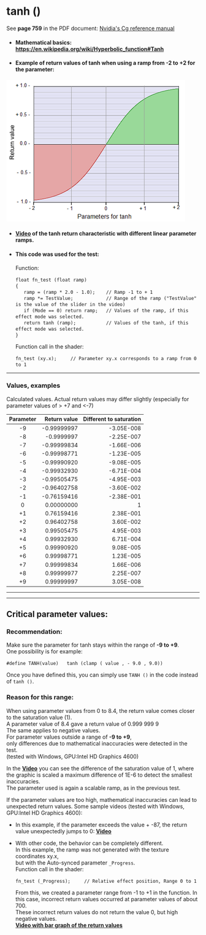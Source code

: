 # tanh ()

See **page 759** in the PDF document: [Nvidia's Cg reference manual](https://www.google.com.au/url?sa=t&rct=j&q=&esrc=s&source=web&cd=3&cad=rja&uact=8&ved=0ahUKEwj5qpif6rHTAhXLF5QKHQ6MCeAQFggwMAI&url=http%3A%2F%2Fdeveloper.download.nvidia.com%2Fcg%2FCg_3.1%2FCg-3.1_April2012_ReferenceManual.pdf&usg=AFQjCNHI5gaVpuvJH6ZO8bnX7BxJGKXr0A)

  - #### Mathematical basics: https://en.wikipedia.org/wiki/Hyperbolic_function#Tanh  
  
  - #### Example of return values of tanh when using a ramp from -2 to +2 for the parameter:  
   ![](image/tanh.png)

  - #### [Video](video/tanh.mp4?raw=true) of the tanh return characteristic with different linear parameter ramps.  
  - #### This code was used for the test:
     Function:
     ```` Code
     float fn_test (float ramp)
     {                
        ramp = (ramp * 2.0 - 1.0);    // Ramp -1 to + 1
        ramp *= TestValue;            // Range of the ramp ("TestValue" is the value of the slider in the video) 
        if (Mode == 0) return ramp;   // Values of the ramp, if this effect mode was selected.
        return tanh (ramp);           // Values of the tanh, if this effect mode was selected.
     }
     ````
     
     Function call in the shader:
     ```` Code
     fn_test (xy.x);     // Parameter xy.x corresponds to a ramp from 0 to 1
     ````
     
     
  ---
  
  ### Values, examples
  Calculated values. Actual return values may differ slightly (especially for parameter values of > +7 and <-7)
  
 | Parameter | Return value | Different to saturation |
 |:---------:| ------------:| -----------------------:|
 |     -9    | -0.99999997  |         -3.05E-008      |
 |     -8    | -0.9999997   |         -2.25E-007      |
 |     -7    | -0.99999834  |         -1.66E-006      |
 |     -6    | -0.99998771  |         -1.23E-005      |
 |     -5    | -0.99990920  |         -9.08E-005      |
 |     -4    | -0.99932930  |         -6.71E-004      |
 |     -3    | -0.99505475  |         -4.95E-003      |
 |     -2    | -0.96402758  |         -3.60E-002      |
 |     -1    | -0.76159416  |         -2.38E-001      |
 |      0    |  0.00000000  |          1              |
 |     +1    |  0.76159416  |          2.38E-001      |
 |     +2    |  0.96402758  |          3.60E-002      |
 |     +3    |  0.99505475  |          4.95E-003      |
 |     +4    |  0.99932930  |          6.71E-004      |
 |     +5    |  0.99990920  |          9.08E-005      |
 |     +6    |  0.99998771  |          1.23E-005      |
 |     +7    |  0.99999834  |          1.66E-006      |
 |     +8    |  0.99999977  |          2.25E-007      |
 |     +9    |  0.99999997  |          3.05E-008      |

     
  ---
  ---
     
## Critical parameter values:

### Recommendation:
Make sure the parameter for tanh stays within the range of **-9 to +9**.  
One possibility is for example:
```` Code
#define TANH(value)   tanh (clamp ( value , - 9.0 , 9.0))
````
Once you have defined this, you can simply use `TANH ()` in the code instead of `tanh ()`.  
  

### Reason for this range:
When using parameter values from 0 to 8.4, the return value comes closer to the saturation value (1).  
A parameter value of 8.4 gave a return value of 0.999 999 9  
The same applies to negative values.  
For parameter values outside a range of **-9 to +9**,  
only differences due to mathematical inaccuracies were detected in the test.  
(tested with Windows, GPU:Intel HD Graphics 4600)  

In the **[Video](video/cirtic_values3.mp4?raw=true)** you can see the difference of the saturation value of 1, 
where the graphic is scaled a maximum difference of 1E-6 to detect the smallest inaccuracies.  
The parameter used is again a scalable ramp, as in the previous test.

     
If the parameter values are too high, mathematical inaccuracies can lead to unexpected return values.
Some sample videos (tested with Windows, GPU:Intel HD Graphics 4600):

   - In this example, if the parameter exceeds the value + -87, the return value unexpectedly jumps to 0:
   **[Video](video/cirtic_values1.mp4?raw=true)**  
     
   - With other code, the behavior can be completely different.  
     In this example, the ramp was not generated with the texture coordinates xy.x,  
     but with the Auto-synced parameter `_Progress`.  
          Function call in the shader:
     ```` Code
     fn_test (_Progress);     // Relative effect position, Range 0 to 1
     ````
     From this, we created a parameter range from -1 to +1 in the function.
     In this case, incorrect return values occurred at parameter values of about 700.  
     These incorrect return values do not return the value 0, but high negative values.  
        **[Video with bar graph of the return values](video/cirtic_values2.mp4?raw=true)**
